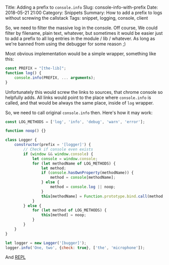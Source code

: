 Title: Adding a prefix to `console.info`
Slug: console-info-with-prefix
Date: 2018-05-21 21:00
Category: Snippets
Summary: How to add a prefix to logs without screwing the callstack
Tags: snippet, logging, console, client

So, we need to filter the massive log in the console. Off course, We could filter by filename, plain text, whatever,
but sometimes it would be easier just to add a prefix to all log entries in the module / lib / whatever. As long
as we're banned from using the debugger for some reason ;)

Most obvious implementation would be a simple wrapper, something like this:

```javascript
const PREFIX = "[the-lib]";
function log() {
    console.info(PREFIX, ... arguments);
}
```

Unfortunately this would screw the links to sources, that chrome console so helpfully adds.
All links would point to the place where `console.info` is called, and that would be always the same place, 
inside of `log` wrapper.

So, we need to call original `console.info` then. Here's how it may work:

```javascript
const LOG_METHODS = ['log', 'info', 'debug', 'warn', 'error'];

function noop() {}

class Logger {
    constructor(prefix = '[logger]') {
        // Check if console even exists
        if (window && window.console) {
            let console = window.console;
            for (let methodName of LOG_METHODS) {
                let method;
                if (console.hasOwnProperty(methodName)) {
                    method = console[methodName];
                } else {
                    method = console.log || noop;
                }
                this[methodName] = Function.prototype.bind.call(method, console, prefix);
            }
        } else {
            for (let method of LOG_METHODS) {
                this[method] = noop;
            }
        }
    }
}

let logger = new Logger('[bugger]');
logger.info('One, two', {check: true}, ['the', 'microphone']);
```

And [REPL](https://repl.it/@sunrize531/logs-with-prexis)
